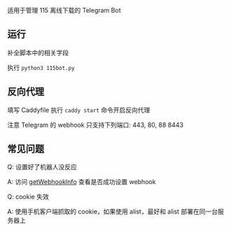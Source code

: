 适用于管理 115 离线下载的 Telegram Bot

## 运行

补全脚本中的相关字段

执行 `python3 115bot.py`

## 反向代理

填写 Caddyfile 执行 `caddy start` 命令开启反向代理

注意 Telegram 的 webhook 只支持下列端口: 443, 80, 88 8443

## 常见问题

Q: 设置好了机器人没反应

A: 访问 [getWebhookInfo](https://api.telegram.org/bot%7Bmy_bot_token%7D/getWebhookInfo) 查看是否成功设置 webhook


Q: cookie 失效

A: 使用手机客户端抓取的 cookie，如果使用 alist，最好和 alist 部署在同一台服务器上

